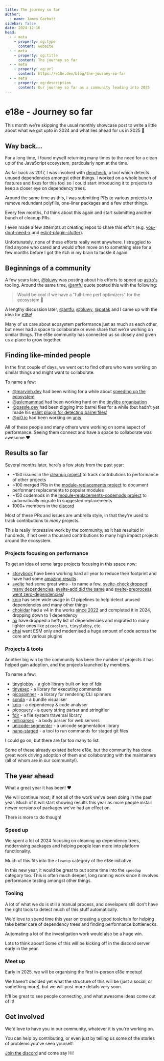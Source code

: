 ```yaml
---
title: The journey so far
author:
  - name: James Garbutt
sidebar: false
date: 2024-12-16
head:
  - - meta
    - property: og:type
      content: website
  - - meta
    - property: og:title
      content: The journey so far
  - - meta
    - property: og:url
      content: https://e18e.dev/blog/the-journey-so-far
  - - meta
    - property: og:description
      content: Our journey so far as a community leading into 2025
---
```


# e18e - Journey so far

This month we're skipping the usual monthly showcase post to write a little about what we got upto in 2024 and what lies ahead for us in 2025 :rocket:

## Way back...

For a long time, I found myself returning many times to the need for a clean up of the JavaScript ecosystem, particularly npm at the time.

As far back as 2017, I was involved with [depcheck](https://github.com/depcheck/depcheck), a tool which detects unused dependencies amongst other things. I worked on a whole bunch of features and fixes for this tool so I could start introducing it to projects to keep a closer eye on dependency trees.

Around the same time as this, I was submitting PRs to various projects to remove redundant polyfills, one-liner packages and a few other things.

Every few months, I'd think about this again and start submitting another bunch of cleanup PRs.

I even made a few attempts at creating repos to share this effort (e.g. [you-dont-need-x](https://github.com/43081j/you-dont-need-x) and [eslint-plugin-clutter](https://github.com/43081j/eslint-plugin-clutter)).

Unfortunately, none of these efforts really went anywhere. I struggled to find anyone who cared and would often move on to something else for a few months before I got the itch in my brain to tackle it again.

## Beginnings of a community

A few years later, [@bluwy](https://bsky.app/profile/bluwy.me) was posting about his efforts to speed up [astro's](https://github.com/withastro/astro) tooling. Around the same time, [@antfu](https://bsky.app/profile/antfu.me) quote posted this with the following:

> Would be cool if we have a "full-time perf optimizers" for the ecosystem :eyes:

A lengthy discussion later, [@antfu](https://bsky.app/profile/antfu.me), [@bluwy](https://bsky.app/profile/bluwy.me), [@patak](https://bsky.app/profile/patak.dev) and I came up with the idea for [e18e](https://e18e.dev/)!

Many of us care about ecosystem performance just as much as each other, but never had a space to collaborate or even share that we're working on similar things. The e18e community has connected us so closely and given us a place to grow together.

## Finding like-minded people

In the first couple of days, we went out to find others who were working on similar things and might want to collaborate.

To name a few:

- [@marvinh.dev](https://bsky.app/profile/marvinh.dev) had been writing for a while about [speeding up the ecosystem](https://marvinh.dev/blog/speeding-up-javascript-ecosystem/)
- [@aslemammad](https://bsky.app/profile/aslemammad.bsky.social) had been working hard on the [tinylibs organisation](https://github.com/tinylibs/)
- [@passle.dev](https://bsky.app/profile/passle.dev) had been digging into barrel files for a while (but hadn't yet made his [eslint plugin for detecting barrel files](https://github.com/thepassle/eslint-plugin-barrel-files))
- [@pi0.io](https://bsky.app/profile/pi0.io) had been working on [unjs](https://github.com/unjs)

All of these people and many others were working on some aspect of performance. Seeing them connect and have a space to collaborate was awesome :heart:

## Results so far

Several months later, here's a few stats from the past year:

- ~150 issues in the [cleanup project](https://github.com/es-tooling/ecosystem-cleanup/) to track contributions to performance of other projects
- ~100 merged PRs in the [module-replacements project](https://github.com/es-tooling/module-replacements) to document performant replacements to popular modules
- ~150 codemods in the [module-replacements-codemods project](https://github.com/es-tooling/module-replacements-codemods) to automatically migrate to suggested replacements
- 1000+ members in the [discord](https://chat.e18e.dev)

Most of these PRs and issues are umbrella style, in that they're used to track contributions to _many_ projects.

This is really impressive work by the community, as it has resulted in hundreds, if not over a thousand contributions to many high impact projects around the ecosystem.

### Projects focusing on performance

To get an idea of some large projects focusing in this space now:

- [storybook](https://github.com/storybookjs/storybook/) have been working hard all year to reduce their footprint and have had some [amazing results](https://bsky.app/profile/shilman.net/post/3l7ik3onbbs2b)
- [svelte](https://github.com/sveltejs/svelte) had some great wins - to name a few, [svelte-check dropped many dependencies](https://x.com/BenjaminMcCann/status/1839349949605236753), [svelte-add did the same](https://x.com/BenjaminMcCann/status/1821685785554501786) and [svelte-preprocess went zero-dependencies](https://x.com/BenjaminMcCann/status/1810698991820321028)!
- [knip](https://github.com/webpro-nl/knip) has seen wide usage in CI pipelines to help detect unused dependencies and many other things
- [chokidar](https://github.com/paulmillr/chokidar/) had a v4 in the works [since 2022](https://github.com/paulmillr/chokidar/pull/1195) and completed it in 2024, dropping down to 1 dependency
- [nx](https://github.com/nrwl/nx) have dropped a hefty list of dependencies and migrated to many lighter ones like `picocolors`, `tinyglobby`, etc.
- [chai](https://github.com/chaijs/chai) went ESM only and modernised a huge amount of code across the core and various plugins

### Projects & tools

Another big win by the community has been the number of projects it has helped gain adoption, and the projects launched by members.

To name a few:

- [tinyglobby](https://github.com/SuperchupuDev/tinyglobby) - a glob library built on top of [fdir](https://github.com/thecodrr/fdir)
- [tinyexec](https://github.com/tinylibs/tinyexec/) - a library for executing commands
- [picospinner](https://github.com/tinylibs/picospinner/) - a library for rendering CLI spinners
- [sonda](https://github.com/filipsobol/sonda) - a bundle visualiser
- [knip](https://github.com/webpro-nl/knip) - a dependency & code analyser
- [picoquery](https://github.com/43081j/picoquery) - a query string parser and stringifier
- [fdir](https://github.com/thecodrr/fdir/) - a file system traversal library
- [milliparsec](https://github.com/tinyhttp/milliparsec) - a body parser for web servers
- [unicode-segmenter](https://github.com/cometkim/unicode-segmenter) - a unicode segmentation library
- [nano-staged](https://github.com/usmanyunusov/nano-staged) - a tool to run commands for staged git files

I could go on, but there are far too many to list.

Some of these already existed before e18e, but the community has done great work driving adoption of them and collaborating with the maintainers (all of whom are in our community!).

## The year ahead

What a great year it has been! :heart:

We will continue most, if not all of the work we've been doing in the past year. Much of it will start showing results this year as more people install newer versions of packages we've had an effect on.

There is more to do though!

### Speed up

We spent a lot of 2024 focusing on cleaning up dependency trees, modernising packages and helping people lean more into platform functionality.

Much of this fits into the `cleanup` category of the e18e initiative.

In this new year, it would be great to put some time into the `speedup` category too. This is often much deeper, long running work since it involves performance testing amongst other things.

### Tooling

A lot of what we do is still a manual process, and developers still don't have the right tools to detect much of this stuff automatically.

We'd love to spend time this year on creating a good toolchain for helping take better care of dependency trees and finding performance bottlenecks.

Automating a lot of the investigation work would also be a huge win.

Lots to think about! Some of this will be kicking off in the discord server early in the year.

### Meet up

Early in 2025, we will be organising the first in-person e18e meetup!

We haven't decided yet what the structure of this will be (just a social, or something more), but we will post more details very soon.

It'll be great to see people connecting, and what awesome ideas come out of it!

## Get involved

We'd love to have you in our community, whatever it is you're working on.

You can help by contributing, or even just by telling us some of the stories of problems you've seen yourself.

[Join the discord](https://chat.e18e.dev) and come say Hi!
